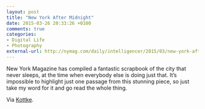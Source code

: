 ```yaml
---
layout: post
title: "New York After Midnight"
date: 2015-03-26 20:33:26 +0100
comments: true
categories: 
- Digital Life
- Photography
external-url: http://nymag.com/daily/intelligencer/2015/03/new-york-after-midnight.html
---
```


New York Magazine has compiled a fantastic scrapbook of the city that never sleeps, at the time when everybody else is doing just that. It’s impossible to highlight just one passage from this stunning piece, so just take my word for it and go read the whole thing.

Via [Kottke](http://kottke.org/15/03/new-york-city-after-dark).